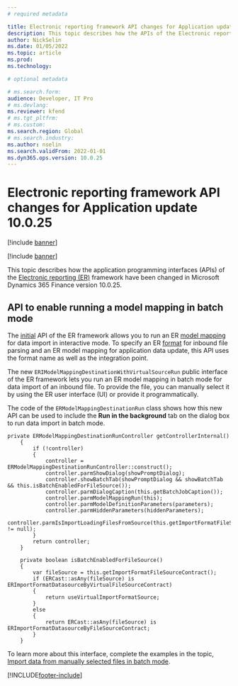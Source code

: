 ```yaml
---
# required metadata

title: Electronic reporting framework API changes for Application update 10.0.25
description: This topic describes how the APIs of the Electronic reporting framework have been changed in Microsoft Dynamics 365 Finance version 10.0.25.
author: NickSelin
ms.date: 01/05/2022
ms.topic: article
ms.prod: 
ms.technology: 

# optional metadata

# ms.search.form:  
audience: Developer, IT Pro
# ms.devlang: 
ms.reviewer: kfend
# ms.tgt_pltfrm: 
# ms.custom: 
ms.search.region: Global 
# ms.search.industry: 
ms.author: nselin
ms.search.validFrom: 2022-01-01
ms.dyn365.ops.version: 10.0.25
---
```


# Electronic reporting framework API changes for Application update 10.0.25

[!include [banner](../includes/banner.md)]

[!include [banner](../includes/preview-banner.md)]

This topic describes how the application programming interfaces (APIs) of the [Electronic reporting (ER)](general-electronic-reporting.md) framework have been changed in Microsoft Dynamics 365 Finance version 10.0.25.

## API to enable running a model mapping in batch mode

The [initial](er-apis-app73.md#code-to-run-a-format-mapping-for-data-import) API of the ER framework allows you to run an ER [model mapping](er-overview-components.md#model-mapping-component) for data import in interactive mode. To specify an ER [format](er-overview-components.md#format-component) for inbound file parsing and an ER model mapping for application data update, this API uses the format name as well as the integration point.

The new `ERIModelMappingDestinationWithVirtualSourceRun` public interface of the ER framework lets you run an ER model mapping in batch mode for data import of an inbound file. To provide the file, you can manually select it by using the ER user interface (UI) or provide it programmatically.

The code of the `ERModelMappingDestinationRun` class shows how this new API can be used to include the **Run in the background** tab on the dialog box to run data import in batch mode.

```xpp
private ERModelMappingDestinationRunController getControllerInternal()
    {
        if (!controller)
        {
            controller = ERModelMappingDestinationRunController::construct();
            controller.parmShowDialog(showPromptDialog);
            controller.showBatchTab(showPromptDialog && showBatchTab && this.isBatchEnabledForFileSource());
            controller.parmDialogCaption(this.getBatchJobCaption());
            controller.parmModelMappingRun(this);
            controller.parmModelDefinitionParameters(parameters);
            controller.parmHiddenParameters(hiddenParameters);
            controller.parmIsImportLoadingFilesFromSource(this.getImportFormatFileSourceContract() != null);
        }
        return controller;
    }

    private boolean isBatchEnabledForFileSource()
    {
        var fileSource = this.getImportFormatFileSourceContract();
        if (ERCast::asAny(fileSource) is ERImportFormatDatasourceByVirtualFileSourceContract)
        {
            return useVirtualImportFormatSource;
        }
        else
        {
            return ERCast::asAny(fileSource) is ERImportFormatDatasourceByFileSourceContract;
        }
    }
```

To learn more about this interface, complete the examples in the topic, [Import data from manually selected files in batch mode](er-configure-data-import-batch.md).


[!INCLUDE[footer-include](../../../includes/footer-banner.md)]
